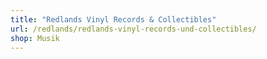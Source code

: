 ```yaml
---
title: "Redlands Vinyl Records & Collectibles"
url: /redlands/redlands-vinyl-records-und-collectibles/
shop: Musik
---
```

